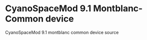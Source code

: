CyanoSpaceMod 9.1 Montblanc-Common device 
=========================================

CyanoSpaceMod 9.1 montblanc common device source
